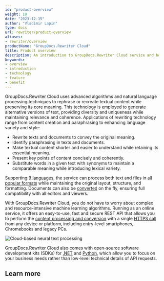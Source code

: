 ```yaml
---
id: "product-overview"
weight: 10
date: "2023-12-15"
author: "Vladimir Lapin"
type: docs
url: rewriter/product-overview
aliases:
- rewriter/overview
productName: "GroupDocs.Rewriter Cloud"
title: Product overview
description: An introduction to GroupDocs.Rewriter Cloud service and how it can solve everyday business needs.
keywords:
- overview
- introduction
- technology
- feature
- benefit
---
```


GroupDocs.Rewriter Cloud uses advanced algorithms and natural language processing techniques to rephrase or recreate textual content while preserving its core meaning. This technology is employed to generate alternative versions of text, providing diversity and uniqueness while maintaining relevance and coherence. Applications of rewriting technology range from content creation and paraphrasing to enhancing language variety and style:

- Rewrite texts and documents to convey the original meaning.
- Identify paraphrasing in texts and documents.
- Make textual content shorter and easier to understand while retaining its essential meaning.
- Present key points of content concisely and coherently.
- Substitute words in a given text with synonyms to maintain a comparable meaning while introducing lexical variety.

Supporting [9 languages](/rewriter/supported-languages/), the service can process both text and files in [all popular formats](/rewriter/supported-file-formats/) while maintaining the original layout, structure, and formatting. Documents can also be [converted](/rewriter/supported-file-formats/#conversion) on the fly, ensuring full compatibility with all editors and viewers.

With GroupDocs.Rewriter Cloud, you do not have to worry about complex and resource-intensive machine learning algorithms. Running as an online service, it offers an easy-to-use, fast and secure REST API that allows you to perform the [content processing and conversion](/rewriter/developer-guide/) with a single [HTTPS call](https://api.groupdocs.cloud/v2.0/rewriter/swagger/index.html) from any device or platform, including entry-level smartphones, Chromebooks and legacy PCs.

![Cloud-based neural text processing](/rewriter/product-overview/rewrite-overview.png)

GroupDocs.Rewriter Cloud also comes with open-source software development kits (SDKs) for [.NET](https://products.groupdocs.cloud/rewriter/net/) and [Python](https://products.groupdocs.cloud/rewriter/python/), which allow you to focus on your business needs rather than low-level technical details of API requests.

## Learn more
